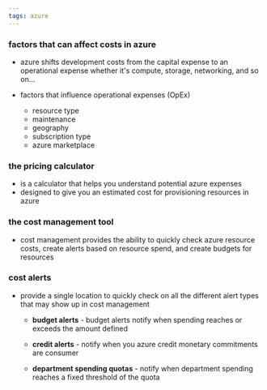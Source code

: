 ```yaml
---
tags: azure
---
```


### factors that can affect costs in azure
- azure shifts development costs from the capital expense to an operational expense whether it's compute, storage, networking, and so on...

- factors that influence operational expenses (OpEx)
	- resource type
	- maintenance
	- geography
	- subscription type
	- azure marketplace

### the pricing calculator
- is a calculator that helps you understand potential azure expenses
- designed to give you an estimated cost for provisioning resources in azure

### the cost management tool
- cost management provides the ability to quickly check azure resource costs, create alerts based on resource spend, and create budgets for resources

### cost alerts
- provide a single location to quickly check on all the different alert types that may show up in cost management 

	- **budget alerts** - budget alerts notify when spending reaches or exceeds the amount defined

	- **credit alerts** - notify when you azure credit monetary commitments are consumer

	- **department spending quotas** - notify when department spending reaches a fixed threshold of the quota

